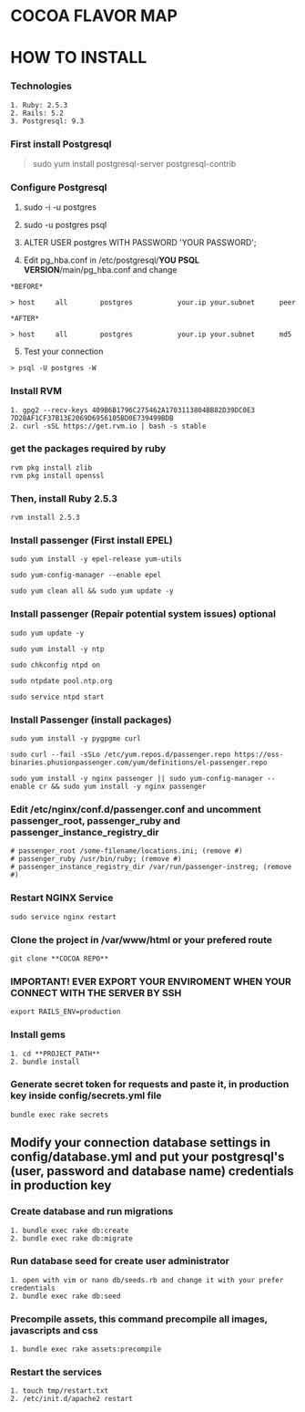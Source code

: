 # COCOA FLAVOR MAP 

# HOW TO INSTALL

### Technologies
  >
    1. Ruby: 2.5.3
    2. Rails: 5.2
    3. Postgresql: 9.3

### First install Postgresql

  > sudo yum install postgresql-server postgresql-contrib
 
### Configure Postgresql
  1. sudo -i -u postgres
  2. sudo -u postgres psql
  3. ALTER USER postgres WITH PASSWORD 'YOUR PASSWORD';
  
  4. Edit pg_hba.conf in /etc/postgresql/**YOU PSQL VERSION**/main/pg_hba.conf and change 
    
    *BEFORE*
    
    > host     all        postgres           your.ip your.subnet      peer
    
    *AFTER*
    
    > host     all        postgres           your.ip your.subnet      md5 
  
  5. Test your connection
    
    > psql -U postgres -W

### Install RVM
  >
    1. gpg2 --recv-keys 409B6B1796C275462A1703113804BB82D39DC0E3 7D2BAF1CF37B13E2069D6956105BD0E739499BDB
    2. curl -sSL https://get.rvm.io | bash -s stable

### get the packages required by ruby
  >
    rvm pkg install zlib
    rvm pkg install openssl

### Then, install Ruby 2.5.3
  >
    rvm install 2.5.3

### Install passenger (First install EPEL)
  >
    sudo yum install -y epel-release yum-utils

    sudo yum-config-manager --enable epel

    sudo yum clean all && sudo yum update -y

### Install passenger (Repair potential system issues) optional
  >
    sudo yum update -y

    sudo yum install -y ntp

    sudo chkconfig ntpd on

    sudo ntpdate pool.ntp.org
    
    sudo service ntpd start

### Install Passenger (install packages)
  >
    sudo yum install -y pygpgme curl
    
    sudo curl --fail -sSLo /etc/yum.repos.d/passenger.repo https://oss-binaries.phusionpassenger.com/yum/definitions/el-passenger.repo

    sudo yum install -y nginx passenger || sudo yum-config-manager --enable cr && sudo yum install -y nginx passenger

### Edit /etc/nginx/conf.d/passenger.conf and uncomment passenger_root, passenger_ruby and passenger_instance_registry_dir
  > 
    # passenger_root /some-filename/locations.ini; (remove #)
    # passenger_ruby /usr/bin/ruby; (remove #)
    # passenger_instance_registry_dir /var/run/passenger-instreg; (remove #)

### Restart NGINX Service 
  >
    sudo service nginx restart
  
### Clone the project in /var/www/html or your prefered route
  > 
    git clone **COCOA REPO**

### IMPORTANT! EVER EXPORT YOUR ENVIROMENT WHEN YOUR CONNECT WITH THE SERVER BY SSH
  > 
    export RAILS_ENV=production

### Install gems
  >
    1. cd **PROJECT_PATH**
    2. bundle install

### Generate secret token for requests and paste it, in production key inside config/secrets.yml file
  >
    bundle exec rake secrets

## Modify your connection database settings in config/database.yml and put your postgresql's (user, password and database name) credentials in production key

### Create database and run migrations
  >
    1. bundle exec rake db:create
    2. bundle exec rake db:migrate

### Run database seed for create user administrator
  >
    1. open with vim or nano db/seeds.rb and change it with your prefer credentials
    2. bundle exec rake db:seed

### Precompile assets, this command precompile all images, javascripts and css
  >
    1. bundle exec rake assets:precompile
    
### Restart the services
  >
    1. touch tmp/restart.txt
    2. /etc/init.d/apache2 restart
